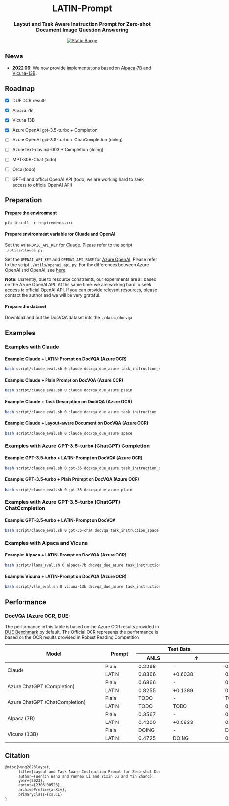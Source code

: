 <h1 align="center">
LATIN-Prompt
</h1>

<h3 align="center">
Layout and Task Aware Instruction Prompt for Zero-shot Document Image Question Answering
</h3>

<p align="center">
  <a href="https://arxiv.org/abs/2306.00526"><img alt="Static Badge" src="https://img.shields.io/badge/arXiv-Paper-<COLOR>.svg"></a>
</p>

## News
- **2022.06**: We now provide implementations based on [Alpaca-7B](https://github.com/tatsu-lab/stanford_alpaca) and [Vicuna-13B](https://github.com/vllm-project/vllm). 

## Roadmap
- [x] DUE OCR results
- [x] Alpaca 7B
- [x] Vicuna 13B
- [x] Azure OpenAI gpt-3.5-turbo + Completion
- [ ] Azure OpenAI gpt-3.5-turbo + ChatCompletion (doing)
- [ ] Azure text-davinci-003 + Completion (doing)
- [ ] MPT-30B-Chat (todo)
- [ ] Orca (todo)
- [ ] GPT-4 and offical OpenAI API (todo, we are working hard to seek access to official OpenAI API)


## Preparation
#### Prepare the environment
`pip install -r requirements.txt`

#### Prepare environment variable for Cluade and OpenAI
Set the `ANTHROPIC_API_KEY` for [Cluade](https://docs.anthropic.com/claude/docs). Please refer to the script `./utils/claude.py`.

Set the `OPENAI_API_KEY` and `OPENAI_API_BASE` for [Azure OpenAI](https://learn.microsoft.com/en-us/azure/cognitive-services/openai/overview). Please refer to the script `./utils/openai_api.py`. For the differences between Azure OpenAI and OpenAI, see [here](https://learn.microsoft.com/en-us/azure/cognitive-services/openai/overview#comparing-azure-openai-and-openai).

**Note**: Currently, due to resource constraints, our experiments are all based on the Azure OpenAI API. At the same time, we are working hard to seek access to official OpenAI API. If you can provide relevant resources, please contact the author and we will be very grateful.

#### Prepare the dataset
Download and put the DocVQA dataset into the `./datas/docvqa`

## Examples
### Examples with Claude

#### Example: Claude + LATIN-Prompt on DocVQA (Azure OCR)
```bash
bash script/claude_eval.sh 0 claude docvqa_due_azure task_instruction_space
```

#### Example: Claude + Plain Prompt on DocVQA (Azure OCR)
```bash
bash script/claude_eval.sh 0 claude docvqa_due_azure plain
```

#### Example: Claude + Task Description on DocVQA (Azure OCR)
```bash
bash script/claude_eval.sh 0 claude docvqa_due_azure task_instruction
```

#### Example: Claude + Layout-aware Document on DocVQA (Azure OCR)
```bash
bash script/claude_eval.sh 0 claude docvqa_due_azure space
```

### Examples with Azure GPT-3.5-turbo (ChatGPT) Completion
#### Example: GPT-3.5-turbo + LATIN-Prompt on DocVQA (Azure OCR)
```bash
bash script/claude_eval.sh 0 gpt-35 docvqa_due_azure task_instruction_space
```

#### Example: GPT-3.5-turbo + Plain Prompt on DocVQA (Azure OCR)
```bash
bash script/claude_eval.sh 0 gpt-35 docvqa_due_azure plain
```

### Examples with Azure GPT-3.5-turbo (ChatGPT) ChatCompletion
#### Example: GPT-3.5-turbo + LATIN-Prompt on DocVQA
```bash
bash script/claude_eval.sh 0 gpt-35-chat docvqa task_instruction_space
```

### Examples with Alpaca and Vicuna
#### Example: Alpaca + LATIN-Prompt on DocVQA (Azure OCR)
```bash
bash script/llama_eval.sh 0 alpaca-7b docvqa_due_azure task_instruction_space
```

#### Example: Vicuna + LATIN-Prompt on DocVQA (Azure OCR)
```bash
bash script/vllm_eval.sh 0 vicuna-13b docvqa_due_azure task_instruction_space
```

## Performance
### DocVQA (Azure OCR, DUE)
The performance in this table is based on the Azure OCR results provided in [DUE Benchmark](https://github.com/due-benchmark) by default.
The Official OCR represents the performance is based on the OCR results provided in [Robust Reading Competition](https://rrc.cvc.uab.es/?com=introduction)
<table style="undefined;table-layout: fixed; width: 1204px">
<colgroup>
<col style="width: 319.2px">
<col style="width: 109.2px">
<col style="width: 112.2px">
<col style="width: 170.2px">
<col style="width: 264.2px">
<col style="width: 229.2px">
</colgroup>
<thead>
  <tr>
    <th rowspan="2">Model</th>
    <th rowspan="2">Prompt</th>
    <th colspan="2">Test Data</th>
    <th colspan="2">Val Data</th>
  </tr>
  <tr>
    <th>ANLS</th>
    <th>↑</th>
    <th>ANLS</th>
    <th>↑</th>
  </tr>
</thead>
<tbody>
  <tr>
    <td rowspan="2">Claude</td>
    <td>Plain</td>
    <td>0.2298</td>
    <td>-</td>
    <td>0.2144</td>
    <td>-</td>
  </tr>
  <tr>
    <td>LATIN</td>
    <td>0.8366</td>
    <td>+0.6038</td>
    <td>0.8311</td>
    <td>+0.6167</td>
  </tr>
  <tr>
    <td rowspan="2">Azure ChatGPT (Completion)</td>
    <td>Plain</td>
    <td>0.6866</td>
    <td>-</td>
    <td>0.6795</td>
    <td>-</td>
  </tr>
  <tr>
    <td>LATIN</td>
    <td>0.8255</td>
    <td>+0.1389</td>
    <td>0.8135</td>
    <td>+0.1340</td>
  </tr>
  <tr>
    <td rowspan="2">Azure ChatGPT (ChatCompletion)</td>
    <td>Plain</td>
    <td>TODO</td>
    <td>-</td>
    <td>TODO</td>
    <td>-</td>
  </tr>
  <tr>
    <td>LATIN</td>
    <td>TODO</td>
    <td>TODO</td>
    <td>0.5954 (Official OCR)</td>
    <td>TODO</td>
  </tr>
  <tr>
    <td rowspan="2">Alpaca (7B)</td>
    <td>Plain</td>
    <td>0.3567</td>
    <td>-</td>
    <td>0.3506</td>
    <td>-</td>
  </tr>
  <tr>
    <td>LATIN</td>
    <td>0.4200</td>
    <td>+0.0633</td>
    <td>0.4304</td>
    <td>+0.0798 </td>
  </tr>
  <tr>
    <td rowspan="2">Vicuna (13B)</td>
    <td>Plain</td>
    <td>DOING</td>
    <td>-</td>
    <td>DOING</td>
    <td>-</td>
  </tr>
  <tr>
    <td>LATIN</td>
    <td>0.4725 </td>
    <td>DOING</td>
    <td>0.4597 </td>
    <td>DOING</td>
  </tr>
</tbody>
</table>

## Citation
```latex
@misc{wang2023layout,
      title={Layout and Task Aware Instruction Prompt for Zero-shot Document Image Question Answering}, 
      author={Wenjin Wang and Yunhao Li and Yixin Ou and Yin Zhang},
      year={2023},
      eprint={2306.00526},
      archivePrefix={arXiv},
      primaryClass={cs.CL}
}
```
